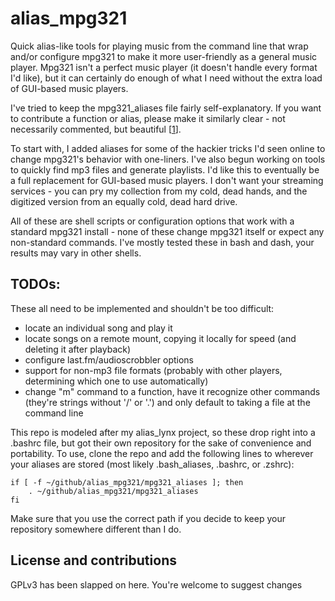 # alias_mpg321
Quick alias-like tools for playing music from the command line that wrap and/or configure mpg321 to make it more user-friendly as a general music player. Mpg321 isn't a perfect music player (it doesn't handle every format I'd like), but it can certainly do enough of what I need without the extra load of GUI-based music players.

I've tried to keep the mpg321_aliases file fairly self-explanatory. If you want to contribute a function or alias, please make it similarly clear - not necessarily commented, but beautiful [[1](https://en.wikipedia.org/wiki/Are_You_Experienced%3F_(song))].

To start with, I added aliases for some of the hackier tricks I'd seen online to change mpg321's behavior with one-liners. I've also begun working on tools to quickly find mp3 files and generate playlists. I'd like this to eventually be a full replacement for GUI-based music players. I don't want your streaming services - you can pry my collection from my cold, dead hands, and the digitized version from an equally cold, dead hard drive.

All of these are shell scripts or configuration options that work with a standard mpg321 install - none of these change mpg321 itself or expect any non-standard commands. I've mostly tested these in bash and dash, your results may vary in other shells.

## TODOs:
These all need to be implemented and shouldn't be too difficult:
- locate an individual song and play it
- locate songs on a remote mount, copying it locally for speed (and deleting it after playback)
- configure last.fm/audioscrobbler options
- support for non-mp3 file formats (probably with other players, determining which one to use automatically)
- change "m" command to a function, have it recognize other commands (they're strings without '/' or '.') and only default to taking a file at the command line

This repo is modeled after my alias_lynx project, so these drop right into a .bashrc file, but got their own repository for the sake of convenience and portability. To use, clone the repo and add the following lines to wherever your aliases are stored (most likely .bash_aliases, .bashrc, or .zshrc):

```
if [ -f ~/github/alias_mpg321/mpg321_aliases ]; then
    . ~/github/alias_mpg321/mpg321_aliases
fi
```

Make sure that you use the correct path if you decide to keep your repository somewhere different than I do.

## License and contributions
GPLv3 has been slapped on here. You're welcome to suggest changes 
